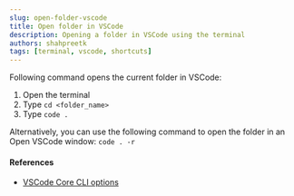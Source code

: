 ```yaml
---
slug: open-folder-vscode
title: Open folder in VSCode
description: Opening a folder in VSCode using the terminal
authors: shahpreetk
tags: [terminal, vscode, shortcuts]
---
```


Following command opens the current folder in VSCode:
<!-- truncate -->
1. Open the terminal
2. Type ```cd <folder_name>```
3. Type ```code .```

Alternatively, you can use the following command to open the folder in an Open VSCode window: ```code . -r```

#### References
- [VSCode Core CLI options](https://code.visualstudio.com/docs/editor/command-line#_core-cli-options)